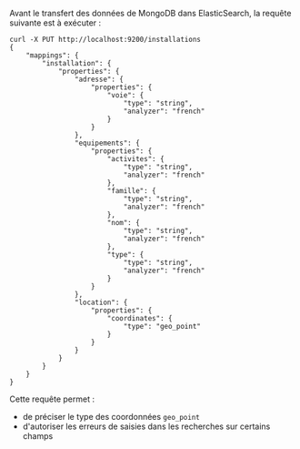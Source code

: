 Avant le transfert des données de MongoDB dans ElasticSearch, la requête suivante est à exécuter :

```
curl -X PUT http://localhost:9200/installations
{
    "mappings": {
        "installation": {
            "properties": {
                "adresse": {
                    "properties": {
                        "voie": {
                            "type": "string",
                            "analyzer": "french"
                        }
                    }
                },
                "equipements": {
                    "properties": {
                        "activites": {
                            "type": "string",
                            "analyzer": "french"
                        },
                        "famille": {
                            "type": "string",
                            "analyzer": "french"
                        },
                        "nom": {
                            "type": "string",
                            "analyzer": "french"
                        },
                        "type": {
                            "type": "string",
                            "analyzer": "french"
                        }
                    }
                },
                "location": {
                    "properties": {
                        "coordinates": {
                            "type": "geo_point"
                        }
                    }
                }
            }
        }
    }
}
```

Cette requête permet :
* de préciser le type des coordonnées `geo_point`
* d'autoriser les erreurs de saisies dans les recherches sur certains champs